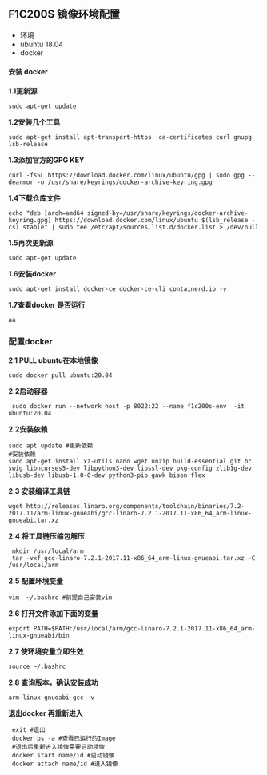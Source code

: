 ## F1C200S 镜像环境配置 
* 环境
* ubuntu 18.04
* docker
#### 安装 docker
**1.1更新源**
```
sudo apt-get update
```
**1.2安装几个工具**
```shell
sudo apt-get install apt-transport-https  ca-certificates curl gnupg lsb-release
```
**1.3添加官方的GPG KEY**
```
curl -fsSL https://download.docker.com/linux/ubuntu/gpg | sudo gpg --dearmor -o /usr/share/keyrings/docker-archive-keyring.gpg
```
**1.4下载仓库文件**
```
echo "deb [arch=amd64 signed-by=/usr/share/keyrings/docker-archive-keyring.gpg] https://download.docker.com/linux/ubuntu $(lsb_release -cs) stable" | sudo tee /etc/apt/sources.list.d/docker.list > /dev/null
```
**1.5再次更新源**
```
sudo apt-get update
```
**1.6安装docker** 
```shell
sudo apt-get install docker-ce docker-ce-cli containerd.io -y
```
**1.7查看docker 是否运行**
```
aa
```
### 配置docker
**2.1 PULL ubuntu在本地镜像**
```
sudo docker pull ubuntu:20.04
```
**2.2启动容器**
```
 sudo docker run --network host -p 8022:22 --name f1c200s-env  -it ubuntu:20.04
```
**2.2安装依赖**
```
sudo apt update #更新依赖
#安装依赖
sudo apt-get install xz-utils nano wget unzip build-essential git bc swig libncurses5-dev libpython3-dev libssl-dev pkg-config zlib1g-dev libusb-dev libusb-1.0-0-dev python3-pip gawk bison flex 
```
**2.3 安装编译工具链**
```
wget http://releases.linaro.org/components/toolchain/binaries/7.2-2017.11/arm-linux-gnueabi/gcc-linaro-7.2.1-2017.11-x86_64_arm-linux-gnueabi.tar.xz
```
**2.4 将工具链压缩包解压**
```
 mkdir /usr/local/arm 
 tar -vxf gcc-linaro-7.2.1-2017.11-x86_64_arm-linux-gnueabi.tar.xz -C /usr/local/arm 
```
**2.5 配置环境变量**
```
vim  ~/.bashrc #前提自己安装vim

```
**2.6 打开文件添加下面的变量**

```
export PATH=$PATH:/usr/local/arm/gcc-linaro-7.2.1-2017.11-x86_64_arm-linux-gnueabi/bin

```
**2.7 使环境变量立即生效** 
```
source ~/.bashrc 
```
**2.8 查询版本，确认安装成功** 
```
arm-linux-gnueabi-gcc -v
```

**退出docker 再重新进入**
```
 exit #退出
 docker ps -a #查看已运行的Image
 #退出后重新进入镜像需要启动镜像
 docker start name/id #启动镜像
 docker attach name/id #进入镜像
```
<!--stackedit_data:
eyJoaXN0b3J5IjpbMjA2OTYzOTQ0MiwtNTUwMDIxNzA3LDg1OT
IzMDEzM119
-->